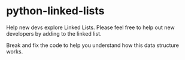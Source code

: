 # python-linked-lists
Help new devs explore Linked Lists.
Please feel free to help out new developers by adding to the linked list.

Break and fix the code to help you understand how this data structure works.
